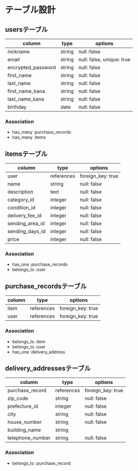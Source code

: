 # テーブル設計

## usersテーブル
|column         |type   |options    |
| ---------------- | ----- | --------- |
|nickname          |string |null :false              |
|email             |string |null: false, unique: true|
|encrypted_password|string |null: false              |
|first_name        |string |null: false              |
|last_name         |string |null: false              |
|first_name_kana   |string |null: false              |
|last_name_kana    |string |null: false              |
|birthday          |date   |null: false              |

### Association
- has_many :purchase_records
- has_many :items


## itemsテーブル
|column          |type      |options          |
| -------------- | -------- | --------------- |
|user            |references|foreign_key: true|
|name            |string    |null: false      |
|description     |text      |null: false      |
|category_id     |integer   |null: false      |
|condition_id    |integer   |null: false      |
|delivery_fee_id |integer   |null: false      |
|sending_area_id |integer   |null: false      |
|sending_days_id |integer   |null: false      |
|price           |integer   |null: false      |

### Association
- has_one :purchase_records
- belongs_to :user

## purchase_recordsテーブル
|column          |type      |options          |
| -------------- | -------- | --------------- |
|item            |references|foreign_key: true|
|user            |references|foreign_key: true|

### Association
- belongs_to :item
- belongs_to :user
- has_one :delivery_address


## delivery_addressesテーブル
|column            |type      |options          |
| ---------------- | -------- | --------------- |
|purchase_record   |references|foreign_key: true|
|zip_code          |string    |null: false      |
|prefecture_id     |integer   |null: false      |
|city              |string    |null: false      |
|house_number      |string    |null: false      |
|building_name     |string    |                 |
|telephone_number  |string    |null: false      |

### Association
- belongs_to :purchase_record